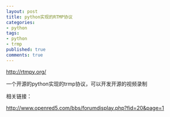 ```yaml
---
layout: post
title: python实现的RTMP协议
categories:
- python
tags:
- python
- trmp
published: true
comments: true
---
```

<p> <a href="http://rtmpy.org/">http://rtmpy.org/</a></p>

<p>一个开源的python实现的trmp协议，可以开发开源的视频录制</p>

<p>相关链接：</p>

<p><a href="http://www.openred5.com/bbs/forumdisplay.php?fid=20&amp;page=1">http://www.openred5.com/bbs/forumdisplay.php?fid=20&amp;page=1</a></p>
